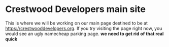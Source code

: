 # Crestwood Developers main site
This is where we will be working on our main page destined to be at https://crestwooddevelopers.org. If you try visiting the page right now, you would see an ugly namecheap parking page. **we need to get rid of that real quick**
